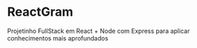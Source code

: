 # ReactGram
Projetinho FullStack em React + Node com Express para aplicar conhecimentos mais aprofundados
